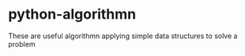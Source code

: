 # python-algorithmn
These are useful algorithmn applying simple data structures to solve a problem

